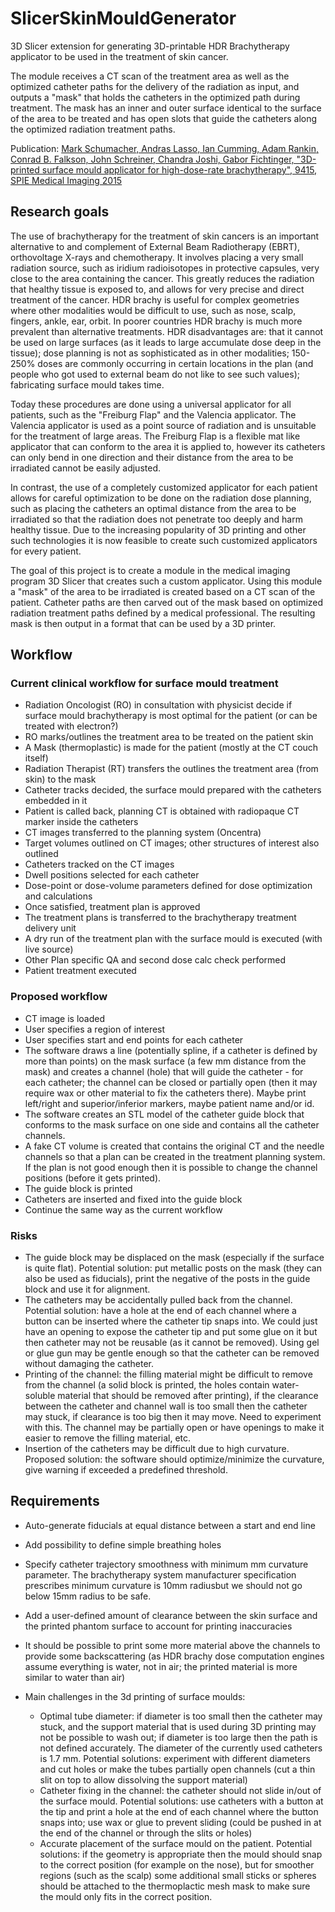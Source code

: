# SlicerSkinMouldGenerator

3D Slicer extension for generating 3D-printable HDR Brachytherapy applicator to be used in the treatment of skin cancer.

The module receives a CT scan of the treatment area as well as the optimized catheter paths for the delivery of the radiation as input, and outputs a "mask" that holds the catheters in the optimized path during treatment. The mask has an inner and outer surface identical to the surface of the area to be treated and has open slots that guide the catheters along the optimized radiation treatment paths.

Publication: [Mark Schumacher, Andras Lasso, Ian Cumming, Adam Rankin, Conrad B. Falkson, John Schreiner, Chandra Joshi, Gabor Fichtinger, "3D-printed surface mould applicator for high-dose-rate brachytherapy", 9415, SPIE Medical Imaging 2015](http://perk.cs.queensu.ca/contents/3d-printed-surface-mould-applicator-high-dose-rate-brachytherapy)

## Research goals

The use of brachytherapy for the treatment of skin cancers is an important alternative to and complement of External Beam Radiotherapy (EBRT), orthovoltage X-rays and chemotherapy. It involves placing a very small radiation source, such as iridium radioisotopes in protective capsules, very close to the area containing the cancer. This greatly reduces the radiation that healthy tissue is exposed to, and allows for very precise and direct treatment of the cancer. HDR brachy is useful for complex geometries where other modalities would be difficult to use, such as nose, scalp, fingers, ankle, ear, orbit. In poorer countries HDR brachy is much more prevalent than alternative treatments. HDR disadvantages are: that it cannot be used on large surfaces (as it leads to large accumulate dose deep in the tissue); dose planning is not as sophisticated as in other modalities; 150-250% doses are commonly occurring in certain locations in the plan (and people who got used to external beam do not like to see such values); fabricating surface mould takes time.

Today these procedures are done using a universal applicator for all patients, such as the "Freiburg Flap" and the Valencia applicator. The Valencia applicator is used as a point source of radiation and is unsuitable for the treatment of large areas. The Freiburg Flap is a flexible mat like applicator that can conform to the area it is applied to, however its catheters can only bend in one direction and their distance from the area to be irradiated cannot be easily adjusted.

In contrast, the use of a completely customized applicator for each patient allows for careful optimization to be done on the radiation dose planning, such as placing the catheters an optimal distance from the area to be irradiated so that the radiation does not penetrate too deeply and harm healthy tissue. Due to the increasing popularity of 3D printing and other such technologies it is now feasible to create such customized applicators for every patient.

The goal of this project is to create a module in the medical imaging program 3D Slicer that creates such a custom applicator. Using this module a "mask" of the area to be irradiated is created based on a CT scan of the patient. Catheter paths are then carved out of the mask based on optimized radiation treatment paths defined by a medical professional. The resulting mask is then output in a format that can be used by a 3D printer.

## Workflow

### Current clinical workflow for surface mould treatment

- Radiation Oncologist (RO) in consultation with physicist decide if surface mould brachytherapy is most optimal for the patient (or can be treated with electron?)
- RO marks/outlines the treatment area to be treated on the patient skin
- A Mask (thermoplastic) is made for the patient (mostly at the CT couch itself)
- Radiation Therapist (RT) transfers the outlines the treatment area (from skin) to the mask
- Catheter tracks decided, the surface mould prepared with the catheters embedded in it
- Patient is called back, planning CT is obtained with radiopaque CT marker inside the catheters
- CT images transferred to the planning system (Oncentra)
- Target volumes outlined on CT images; other structures of interest also outlined
- Catheters tracked on the CT images
- Dwell positions selected for each catheter
- Dose-point or dose-volume parameters defined for dose optimization and calculations
- Once satisfied, treatment plan is approved
- The treatment plans is transferred to the brachytherapy treatment delivery unit
- A dry run of the treatment plan with the surface mould is executed (with live source)
- Other Plan specific QA and second dose calc check performed
- Patient treatment executed

### Proposed workflow

- CT image is loaded
- User specifies a region of interest
- User specifies start and end points for each catheter
- The software draws a line (potentially spline, if a catheter is defined by more than points) on the mask surface (a few mm distance from the mask) and creates a channel (hole) that will guide the catheter - for each catheter; the channel can be closed or partially open (then it may require wax or other material to fix the catheters there). Maybe print left/right and superior/inferior markers, maybe patient name and/or id.
- The software creates an STL model of the catheter guide block that conforms to the mask surface on one side and contains all the catheter channels.
- A fake CT volume is created that contains the original CT and the needle channels so that a plan can be created in the treatment planning system. If the plan is not good enough then it is possible to change the channel positions (before it gets printed).
- The guide block is printed
- Catheters are inserted and fixed into the guide block
- Continue the same way as the current workflow

### Risks

- The guide block may be displaced on the mask (especially if the surface is quite flat). Potential solution: put metallic posts on the mask (they can also be used as fiducials), print the negative of the posts in the guide block and use it for alignment.
- The catheters may be accidentally pulled back from the channel. Potential solution: have a hole at the end of each channel where a button can be inserted where the catheter tip snaps into. We could just have an opening to expose the catheter tip and put some glue on it but then catheter may not be reusable (as it cannot be removed). Using gel or glue gun may be gentle enough so that the catheter can be removed without damaging the catheter.
- Printing of the channel: the filling material might be difficult to remove from the channel (a solid block is printed, the holes contain water-soluble material that should be removed after printing), if the clearance between the catheter and channel wall is too small then the catheter may stuck, if clearance is too big then it may move. Need to experiment with this. The channel may be partially open or have openings to make it easier to remove the filling material, etc.
- Insertion of the catheters may be difficult due to high curvature. Proposed solution: the software should optimize/minimize the curvature, give warning if exceeded a predefined threshold.

## Requirements

- Auto-generate fiducials at equal distance between a start and end line
- Add possibility to define simple breathing holes
- Specify catheter trajectory smoothness with minimum mm curvature parameter. The brachytherapy system manufacturer specification prescribes minimum curvature is 10mm radiusbut we should not go below 15mm radius to be safe.
- Add a user-defined amount of clearance between the skin surface and the printed phantom surface to account for printing inaccuracies
- It should be possible to print some more material above the channels to provide some backscattering (as HDR brachy dose computation engines assume everything is water, not in air; the printed material is more similar to water than air)

- Main challenges in the 3d printing of surface moulds:
    - Optimal tube diameter: if diameter is too small then the catheter may stuck, and the support material that is used during 3D printing may not be possible to wash out; if diameter is too large then the path is not defined accurately. The diameter of the currently used catheters is 1.7 mm. Potential solutions: experiment with different diameters and cut holes or make the tubes partially open channels (cut a thin slit on top to allow dissolving the support material)
    - Catheter fixing in the channel: the catheter should not slide in/out of the surface mould. Potential solutions: use catheters with a button at the tip and print a hole at the end of each channel where the button snaps into; use wax or glue to prevent sliding (could be pushed in at the end of the channel or through the slits or holes)
    - Accurate placement of the surface mould on the patient. Potential solutions: if the geometry is appropriate then the mould should snap to the correct position (for example on the nose), but for smoother regions (such as the scalp) some additional small sticks or spheres should be attached to the thermoplactic mesh mask to make sure the mould only fits in the correct position.
